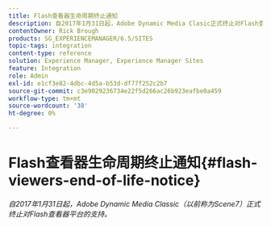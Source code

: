 ```yaml
---
title: Flash查看器生命周期终止通知
description: 自2017年1月31日起，Adobe Dynamic Media Clasic正式终止对Flash查看器平台的支持。
contentOwner: Rick Brough
products: SG_EXPERIENCEMANAGER/6.5/SITES
topic-tags: integration
content-type: reference
solution: Experience Manager, Experience Manager Sites
feature: Integration
role: Admin
exl-id: e1cf3e82-4dbc-4d5a-b53d-df77f252c2b7
source-git-commit: c3e9029236734e22f5d266ac26b923eafbe0a459
workflow-type: tm+mt
source-wordcount: '38'
ht-degree: 0%

---
```


# Flash查看器生命周期终止通知{#flash-viewers-end-of-life-notice}

*自2017年1月31日起，Adobe Dynamic Media Classic（以前称为Scene7）正式终止对Flash查看器平台的支持。*

<!-- *For more information about this important change, see the following FAQ website:*

[https://docs.adobe.com/content/docs/en/aem/6-1/administer/integration/marketing-cloud/scene7/flash-eol.html](https://docs.adobe.com/content/docs/en/aem/6-1/administer/integration/marketing-cloud/scene7/flash-eol.html). -->
